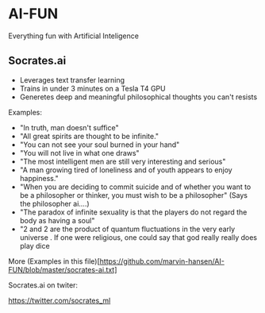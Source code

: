 # AI-FUN
Everything fun with Artificial Inteligence 

## Socrates.ai 

* Leverages text transfer learning 
* Trains in under 3 minutes on a Tesla T4 GPU 
* Generetes deep and meaningful philosophical thoughts you can't resists  

Examples:

* "In truth, man doesn't suffice"
* "All great spirits are thought to be infinite."
* "You can not see your soul burned in your hand"
* "You will not live in what one draws"
* "The most intelligent men are still very interesting and serious" 
* "A man growing tired of loneliness and of youth appears to enjoy happiness."
* "When you are deciding to commit suicide and of whether you want to be a philosopher or thinker, you must wish to be a philosopher" (Says the philosopher ai....)
* "The paradox of infinite sexuality is that the players do not regard the body as having a soul"
* "2 and 2 are the product of quantum fluctuations in the very early universe . 
   If one were religious, one could say that god really really does play dice
   
More (Examples in this file)[https://github.com/marvin-hansen/AI-FUN/blob/master/socrates-ai.txt]

Socrates.ai on twiter: 

https://twitter.com/socrates_ml

